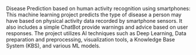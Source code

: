 Disease Prediction based on human activity recognition using smartphones:
This machine learning project predicts the type of disease a person may have based on physical activity data recorded by smartphone sensors. It also includes a simple ChatBot provide warnings and advice based on user responses. The project utilizes AI techniques such as Deep Learning, Data preparation and preprocessing, visualization tools, a Knowledge Base System (KBS), and various ML models.
